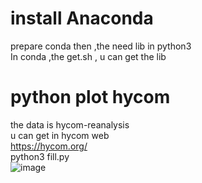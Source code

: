 # install Anaconda 
prepare conda then ,the need lib in python3 </br>
In conda ,the get.sh  , u can get the lib </br>


# python plot hycom
the data is hycom-reanalysis  </br>
u can get in hycom web</br>
https://hycom.org/</br>
python3 fill.py </br>
![image](https://github.com/sony791210/py_hycom_plot/blob/master/pyhycomplot/test.png)</br>
